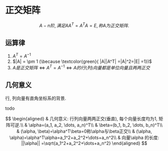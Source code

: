 # 正交矩阵

$$
A-n阶, 满足AA^T=A^TA=E, 称A为正交矩阵.
$$

## 运算律

1. $A^T=A^{-1}$
2. $|A| = \pm 1 (\because \textcolor{green}{ |A||A^T| =|A|^2=|E| =1})$
3. $A是正交矩阵\Leftrightarrow A^T=A^{-1}\Leftrightarrow A的行(列)向量都是单位向量且两两正交$

## 几何意义

行, 列向量有直角坐标系的背景.

todo

$$
\begin{aligned}
	& 几何意义:
	行列向量两两正交(垂直),
	每个向量长度均为1,
	矩阵可逆.\\
	& \alpha=(a_1, a_2, \dots, a_n)^T\\
	& \beta=(b_1, b_2, \dots, b_n)^T\\
	& (\alpha, \beta)=\alpha^T\beta=0称\alpha与\beta正交\\
	& (\alpha, \alpha)=\alpha^T\alpha=a_1^2+a_2^2+\dots+a_n^2\\
	& 向量\alpha 的长度: ||\alpha|| =\sqrt{a_1^2+a_2^2+\dots+a_n^2}
\end{aligned}
$$
